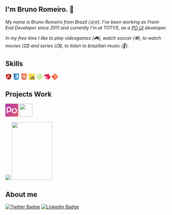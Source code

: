 ## I'm Bruno Romeiro. 🍺
<!--p align="left"> <img src="https://komarev.com/ghpvc/?username=brunoromeiro" alt="brunoromeiro" /> </p-->

*My name is Bruno Romeiro from Brazil (🇧🇷). I've been working as Front-End Developer since 2011 and currently I'm at TOTVS, as a [PO UI](https://po-ui.io) developer.*

*In my free time I like to play videogames (🎮), watch soccer (⚽️), to watch movies (🎞️) and series (📺), to listen to brazilian music (🎵).*

## Skills
<p align="left">
  <img src="https://github.com/devicons/devicon/blob/master/icons/angularjs/angularjs-original.svg" width="20" height="20"/>
  <img src="https://raw.githubusercontent.com/devicons/devicon/master/icons/css3/css3-original.svg" width="20" height="20"/>
  <img src="https://raw.githubusercontent.com/devicons/devicon/master/icons/html5/html5-original.svg" width="20" height="20"/>
  <img src="https://raw.githubusercontent.com/devicons/devicon/master/icons/javascript/javascript-original.svg" width="20" height="20"/>
  <img src="https://raw.githubusercontent.com/devicons/devicon/master/icons/nodejs/nodejs-original.svg" width="20" height="20"/>
  <img src="https://raw.githubusercontent.com/devicons/devicon/master/icons/nestjs/nestjs-plain.svg" width="20" height="20"/>
  <img src="https://raw.githubusercontent.com/devicons/devicon/master/icons/git/git-original.svg" width="20" height="20"/>
</p>

## Projects Work
<p align="left">
  <img src="https://raw.githubusercontent.com/po-ui/po-angular/master/docs/assets/po-logos/po_color_bg.svg" width="40" height="40"/>
  <img src="https://avatars.githubusercontent.com/u/68971543?s=400&u=e76ac172b5515efe57908d81d40e6941003c2015&v=4" width="40" height="40"/>
  
</p>
<div>
  <a href="https://github.com/brunoromeiro" style="text-decoration:none">
    <img height="180em" src="https://github-readme-stats.vercel.app/api?username=brunoromeiro&show_icons=true&theme=midnight-purple" style="max-width: 50%;"/></a>
  <a href="https://github.com/brunoromeiro" style="text-decoration:none">
    <img height="180em" src="https://github-readme-stats.vercel.app/api/top-langs/?username=brunoromeiro&layout=compact&langs_count=16&theme=midnight-purple" style="width: 50%;"/></a>
  </div>

## About me
[![Twitter Badge](https://img.shields.io/badge/-Twitter-1ca0f1?style=flat-square&labelColor=1ca0f1&logo=twitter&logoColor=white&link=https://twitter.com/brunoromeiro)](https://twitter.com/brunoromeiro)
[![Linkedin Badge](https://img.shields.io/badge/-LinkedIn-blue?style=flat-square&logo=Linkedin&logoColor=white&link=https://www.linkedin.com/in/brunoromeiro)](https://www.linkedin.com/in/brunoromeiro)

